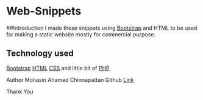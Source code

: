 # Web-Snippets
##Introduction
I made these snippets using [Bootstrap](https://getbootstrap.com/)  and HTML to be used for making a static website mostly for commercial purpose.
## Technology used
[Bootstrap](https://getbootstrap.com/)
[HTML](https://www.w3schools.com/html/)
[CSS](https://www.w3schools.com/css/default.asp)
and little bit of
[PHP](https://www.w3schools.com/php/default.asp)

Author
Mohasin Ahamed Chinnapattan
Github [Link](https://github.com/mohsin52/)

Thank You
